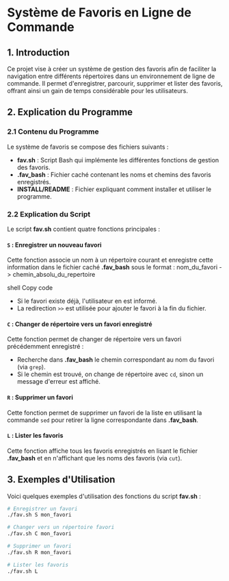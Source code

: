 # Système de Favoris en Ligne de Commande

## 1. Introduction
Ce projet vise à créer un système de gestion des favoris afin de faciliter la navigation entre différents répertoires dans un environnement de ligne de commande. Il permet d'enregistrer, parcourir, supprimer et lister des favoris, offrant ainsi un gain de temps considérable pour les utilisateurs.

## 2. Explication du Programme

### 2.1 Contenu du Programme
Le système de favoris se compose des fichiers suivants :

- **fav.sh** : Script Bash qui implémente les différentes fonctions de gestion des favoris.
- **.fav_bash** : Fichier caché contenant les noms et chemins des favoris enregistrés.
- **INSTALL/README** : Fichier expliquant comment installer et utiliser le programme.

### 2.2 Explication du Script

Le script **fav.sh** contient quatre fonctions principales :

#### `S` : Enregistrer un nouveau favori
Cette fonction associe un nom à un répertoire courant et enregistre cette information dans le fichier caché **.fav_bash** sous le format :
nom_du_favori -> chemin_absolu_du_repertoire

shell
Copy code
- Si le favori existe déjà, l'utilisateur en est informé.
- La redirection `>>` est utilisée pour ajouter le favori à la fin du fichier.

#### `C` : Changer de répertoire vers un favori enregistré
Cette fonction permet de changer de répertoire vers un favori précédemment enregistré :
- Recherche dans **.fav_bash** le chemin correspondant au nom du favori (via `grep`).
- Si le chemin est trouvé, on change de répertoire avec `cd`, sinon un message d'erreur est affiché.

#### `R` : Supprimer un favori
Cette fonction permet de supprimer un favori de la liste en utilisant la commande `sed` pour retirer la ligne correspondante dans **.fav_bash**.

#### `L` : Lister les favoris
Cette fonction affiche tous les favoris enregistrés en lisant le fichier **.fav_bash** et en n'affichant que les noms des favoris (via `cut`).

## 3. Exemples d'Utilisation

Voici quelques exemples d'utilisation des fonctions du script **fav.sh** :

```bash
# Enregistrer un favori
./fav.sh S mon_favori

# Changer vers un répertoire favori
./fav.sh C mon_favori

# Supprimer un favori
./fav.sh R mon_favori

# Lister les favoris
./fav.sh L

